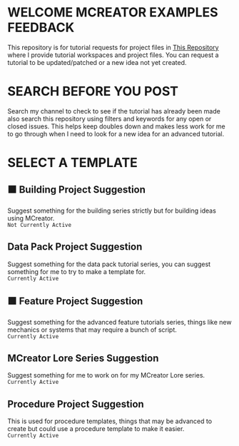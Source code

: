 # WELCOME MCREATOR EXAMPLES FEEDBACK
This repository is for tutorial requests for project files in [This Repository](https://github.com/MCreator-Examples/Projects) where I provide tutorial workspaces and project files. You can request a tutorial to be updated/patched or a new idea not yet created.

# SEARCH BEFORE YOU POST
Search my channel to check to see if the tutorial has already been made also search this repository using filters and keywords for any open or closed issues. This helps keep doubles down and makes less work for me to go through when I need to look for a new idea for an advanced tutorial.

# SELECT A TEMPLATE
## 🟧 Building Project Suggestion
Suggest something for the building series strictly but for building ideas using MCreator.  
``Not Currently Active``

## Data Pack Project Suggestion 
Suggest something for the data pack tutorial series, you can suggest something for me to try to make a template for.  
``Currently Active``

## 🟩 Feature Project Suggestion
Suggest something for the advanced feature tutorials series, things like new mechanics or systems that may require a bunch of script.  
``Currently Active``

## MCreator Lore Series Suggestion
Suggest something for me to work on for my MCreator Lore series.  
``Currently Active``

## Procedure Project Suggestion
This is used for procedure templates, things that may be advanced to create but could use a procedure template to make it easier.  
``Currently Active``
